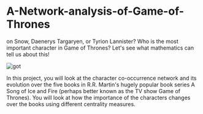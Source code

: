 # A-Network-analysis-of-Game-of-Thrones
on Snow, Daenerys Targaryen, or Tyrion Lannister? Who is the most important character in Game of Thrones? Let's see what mathematics can tell us about this!


![got](https://user-images.githubusercontent.com/26146801/42030719-681cd69e-7af1-11e8-84f4-7c7683c9350c.jpeg)



In this project, you will look at the character co-occurrence network and its evolution over the five books in R.R. Martin's hugely popular book series A Song of Ice and Fire (perhaps better known as the TV show Game of Thrones). You will look at how the importance of the characters changes over the books using different centrality measures.
